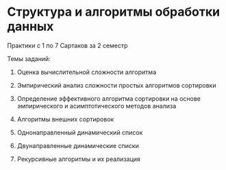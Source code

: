 # Структура и алгоритмы обработки данных

Практики с 1 по 7 Сартаков за 2 семестр

Темы заданий:

1. Оценка вычислительной сложности алгоритма

2. Эмпирический анализ сложности простых алгоритмов сортировки

3. Определение эффективного алгоритма сортировки на основе эмпирического и асимптотического методов анализа

4. Алгоритмы внешних сортировок

5. Однонаправленный динамический список

6. Двунаправленные динамические списки

7. Рекурсивные алгоритмы и их реализация

